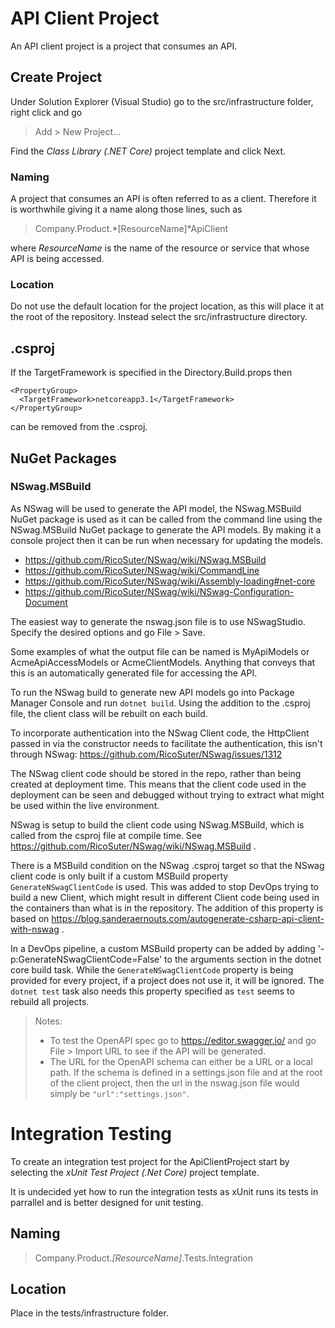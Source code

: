 # API Client Project
An API client project is a project that consumes an API.

## Create Project
Under Solution Explorer (Visual Studio) go to the src/infrastructure folder, right click and go  

> Add > New Project...

Find the *Class Library (.NET Core)* project template and click Next.

### Naming
A project that consumes an API is often referred to as a client. Therefore it is worthwhile giving it a name along those lines, such as

> Company.Product.*[ResourceName]*ApiClient

where *ResourceName* is the name of the resource or service that whose API is being accessed.

### Location
Do not use the default location for the project location, as this will place it at the root of the repository.
Instead select the src/infrastructure directory.

## .csproj
If the TargetFramework is specified in the Directory.Build.props then
```
<PropertyGroup>
  <TargetFramework>netcoreapp3.1</TargetFramework>
</PropertyGroup>
```
can be removed from the .csproj.

## NuGet Packages

### NSwag.MSBuild
As NSwag will be used to generate the API model, the NSwag.MSBuild NuGet package is used as it can be 
called from the command line using the NSwag.MSBuild NuGet package to generate the API models.
By making it a console project then it can be run when necessary for updating the models.

 - https://github.com/RicoSuter/NSwag/wiki/NSwag.MSBuild
 - https://github.com/RicoSuter/NSwag/wiki/CommandLine
 - https://github.com/RicoSuter/NSwag/wiki/Assembly-loading#net-core
 - https://github.com/RicoSuter/NSwag/wiki/NSwag-Configuration-Document

The easiest way to generate the nswag.json file is to use NSwagStudio. Specify the desired options and go File > Save.

Some examples of what the output file can be named is MyApiModels or AcmeApiAccessModels or AcmeClientModels. Anything that conveys that this is an automatically generated file for accessing the API.

To run the NSwag build to generate new API models go into Package Manager Console and run `dotnet build`. Using the addition to the .csproj file, the client class will be rebuilt on each build.

To incorporate authentication into the NSwag Client code, the HttpClient passed in via the constructor needs to facilitate the authentication, this isn't through NSwag: https://github.com/RicoSuter/NSwag/issues/1312

The NSwag client code should be stored in the repo, rather than being created at deployment time. This means that the client code used in the deployment can be seen and debugged without trying to extract what might be used within the live environment. 

NSwag is setup to build the client code using NSwag.MSBuild, which is called from the csproj file at compile time. See https://github.com/RicoSuter/NSwag/wiki/NSwag.MSBuild .

There is a MSBuild condition on the NSwag .csproj target so that the NSwag client code is only built if a custom MSBuild property `GenerateNSwagClientCode` is used.
This was added to stop DevOps trying to build a new Client, which might result in different Client code being used in the containers than what is in the repository.
The addition of this property is based on https://blog.sanderaernouts.com/autogenerate-csharp-api-client-with-nswag .

In a DevOps pipeline, a custom MSBuild property can be added by adding '-p:GenerateNSwagClientCode=False' to the arguments section in the dotnet core build task.
While the `GenerateNSwagClientCode` property is being provided for every project, if a project does not use it, it will be ignored.
The `dotnet test` task also needs this property specified as `test` seems to rebuild all projects.

> Notes:
> - To test the OpenAPI spec go to https://editor.swagger.io/ and go File > Import URL to see if the API will be generated.
> - The URL for the OpenAPI schema can either be a URL or a local path. If the schema is defined in a settings.json file and at the root of the client project, then the url in the nswag.json file would simply be `"url":"settings.json"`.

# Integration Testing

To create an integration test project for the ApiClientProject start by selecting the *xUnit Test Project (.Net Core)* project template.

It is undecided yet how to run the integration tests as xUnit runs its tests in parrallel and is better designed for unit testing.

## Naming
> Company.Product.*[ResourceName]*.Tests.Integration

## Location
Place in the tests/infrastructure folder.
